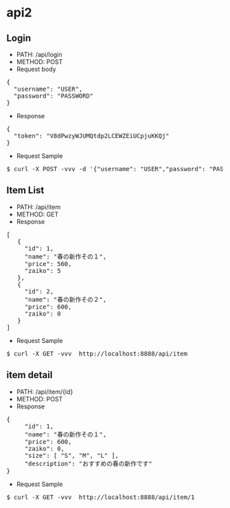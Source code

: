 # api2

## Login
* PATH: /api/login
* METHOD: POST
* Request body
<pre>
{
  "username": "USER",
  "password": "PASSWORD"
}
</pre>
* Response
<pre>
{
  "token": "V8dPwzyWJUMQtdp2LCEWZEiUCpjuKKQj" 
}
</pre>
* Request Sample
<pre>
$ curl -X POST -vvv -d '{"username": "USER","password": "PASSWORD"}' http://localhost:8888/api/login
</pre>

## Item List
* PATH: /api/item
* METHOD: GET
* Response
<pre>
[
   {
     "id": 1,
     "name": "春の新作その１",
     "price": 560,
     "zaiko": 5
   },
   {
     "id": 2,
     "name": "春の新作その２",
     "price": 600,
     "zaiko": 0
   }
]
</pre>
* Request Sample
<pre>
$ curl -X GET -vvv  http://localhost:8888/api/item
</pre>

## item detail
* PATH: /api/item/{id}
* METHOD: POST
* Response
<pre>
{
     "id": 1,
     "name": "春の新作その１",
     "price": 600,
     "zaiko": 0,
     "size": [ "S", "M", "L" ],
     "description": "おすすめの春の新作です"
}
</pre>
* Request Sample
<pre>
$ curl -X GET -vvv  http://localhost:8888/api/item/1
</pre>
